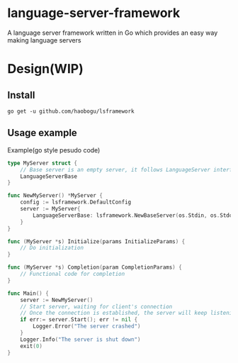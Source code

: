 # language-server-framework
A language server framework written in Go which provides an easy way making language servers

# Design(WIP)
## Install
```shell
go get -u github.com/haobogu/lsframework
```
## Usage example
Example(go style pesudo code)
```go
type MyServer struct {
    // Base server is an empty server, it follows LanguageServer interface
    LanguageServerBase
}

func NewMyServer() *MyServer {
    config := lsframework.DefaultConfig
    server := MyServer{
        LanguageServerBase: lsframework.NewBaseServer(os.Stdin, os.Stdout, config)
    }
}

func (MyServer *s) Initialize(params InitializeParams) {
    // Do initialization
}

func (MyServer *s) Completion(param CompletionParams) {
    // Functional code for completion
}

func Main() {
    server := NewMyServer()
    // Start server, waiting for client's connection
    // Once the connection is established, the server will keep listening the requests and notifications
    if err:= server.Start(); err != nil {
        Logger.Error("The server crashed")
    }
    Logger.Info("The server is shut down")
    exit(0)
}

```

